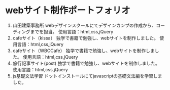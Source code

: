 # webサイト制作ポートフォリオ
1. 山田建築事務所
  webデザインスクールにてデザインカンプの作成から、コーディングまでを担当。
使用言語：html,css,jQuery
2. cafeサイト（kissa）
  独学で書籍で勉強し、webサイトを制作しました。
  使用言語：html,css,jQuery
3. cafeサイト（WBCCafe）
  独学で書籍で勉強し、webサイトを制作しました。
  使用言語：html,css,jQuery
4. 旅行記事サイト(post)
  独学で書籍で勉強し、webサイトを制作しました。
  使用言語：html,css,jQuery
5. js基礎文法学習
  ドットインストールにてjavascriptの基礎文法編を学習しました。
